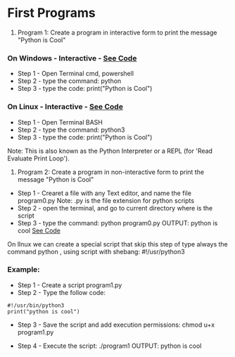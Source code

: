 # First Programs

1. Program 1:
Create a program in interactive form to print the message "Python is Cool"

### On Windows - Interactive - [See Code](0_Program1_Windows/)
- Step 1 - Open Terminal cmd, powershell
- Step 2 - type the command: python
- Step 3 - type the code: print("Python is Cool")

### On Linux - Interactive - [See Code](0_Program1_Linux/)
- Step 1 - Open Terminal BASH
- Step 2 - type the command: python3
- Step 3 - type the code: print("Python is Cool")

Note: This is also known as the Python Interpreter or a REPL (for 'Read Evaluate Print Loop').

1. Program 2:
Create a program in non-interactive form to print the message "Python is Cool"

- Step 1 - Crearet a file with any Text editor, and name the file program0.py
Note: .py is the file extension for python scripts
- Step 2 - open the terminal, and go to current directory where is the script
- Step 3 - type the command: python program0.py
OUTPUT: python is cool
[See Code](1_Program/)

On lInux we can create a special script that skip this step of type always the command python <filename>, using script with shebang: #!/usr/python3

### Example:

- Step 1 - Create a script program1.py
- Step 2 - Type the follow code:
```
#!/usr/bin/python3
print("python is cool")
```

- Step 3 - Save the script and add execution permissions: 
chmod u+x program1.py

- Step 4 - Execute the script:
./program1
OUTPUT: python is cool


 





